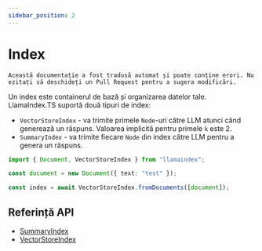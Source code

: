 ```yaml
---
sidebar_position: 2
---
```


# Index

`Această documentație a fost tradusă automat și poate conține erori. Nu ezitați să deschideți un Pull Request pentru a sugera modificări.`

Un index este containerul de bază și organizarea datelor tale. LlamaIndex.TS suportă două tipuri de index:

- `VectorStoreIndex` - va trimite primele `Node`-uri către LLM atunci când generează un răspuns. Valoarea implicită pentru primele `k` este 2.
- `SummaryIndex` - va trimite fiecare `Node` din index către LLM pentru a genera un răspuns.

```typescript
import { Document, VectorStoreIndex } from "llamaindex";

const document = new Document({ text: "test" });

const index = await VectorStoreIndex.fromDocuments([document]);
```

## Referință API

- [SummaryIndex](../../api/classes/SummaryIndex.md)
- [VectorStoreIndex](../../api/classes/VectorStoreIndex.md)
